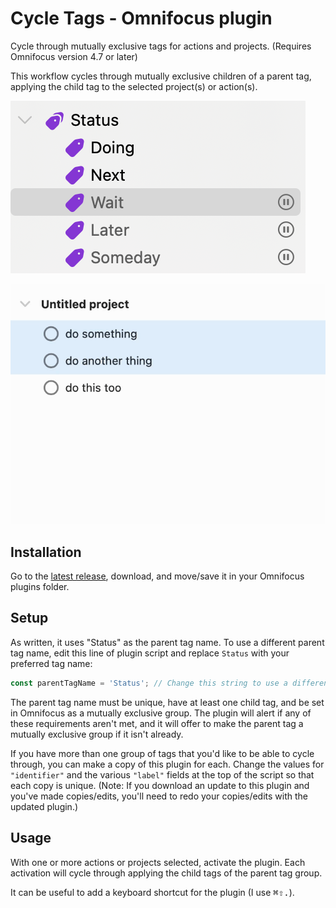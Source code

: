 # Cycle Tags - Omnifocus plugin

Cycle through mutually exclusive tags for actions and projects. (Requires Omnifocus version 4.7 or later)

This workflow cycles through mutually exclusive children of a parent tag, applying the child tag to the selected project(s) or action(s).

![screenshot of tag group](screenshots/cycle-tags-screenshot-1.png)

![screen recording of cycling through tags](screenshots/cycle-tags-screen-recording-1.gif)

## Installation

Go to the [latest release](https://github.com/paulrudy/omnifocus-cycle-tags/releases/latest), download, and move/save it in your Omnifocus plugins folder.

## Setup

As written, it uses "Status" as the parent tag name. To use a different parent tag name, edit this line of plugin script and replace `Status` with your preferred tag name:

```js
const parentTagName = 'Status'; // Change this string to use a different name for the parent tag
```

The parent tag name must be unique, have at least one child tag, and be set in Omnifocus as a mutually exclusive group. The plugin will alert if any of these requirements aren't met, and it will offer to make the parent tag a mutually exclusive group if it isn't already.

If you have more than one group of tags that you'd like to be able to cycle through, you can make a copy of this plugin for each. Change the values for `"identifier"` and the various `"label"` fields at the top of the script so that each copy is unique. (Note: If you download an update to this plugin and you've made copies/edits, you'll need to redo your copies/edits with the updated plugin.)

## Usage

With one or more actions or projects selected, activate the plugin. Each activation will cycle through applying the child tags of the parent tag group.

It can be useful to add a keyboard shortcut for the plugin (I use <kbd>⌘</kbd><kbd>⇧</kbd><kbd>.</kbd>).
